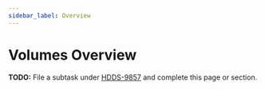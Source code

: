 ```yaml
---
sidebar_label: Overview
---
```


# Volumes Overview

**TODO:** File a subtask under [HDDS-9857](https://issues.apache.org/jira/browse/HDDS-9857) and complete this page or section.
